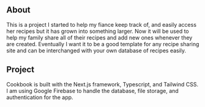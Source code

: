 ## About

This is a project I started to help my fiance keep track of, and easily access her recipes but it has grown into something larger. Now it will be used to help my family share all of their recipes and add new ones whenever they are created. Eventually I want it to be a good template for any recipe sharing site and can be interchanged with your own database of recipes easily.

## Project

Cookbook is built with the Next.js framework, Typescript, and Tailwind CSS. I am using Google Firebase to handle the database, file storage, and authentication for the app.
